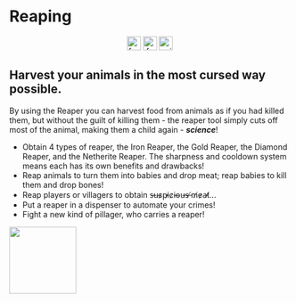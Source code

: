 # Reaping

<p align="center">
    <img alt="forge" height="25" src="https://cdn.jsdelivr.net/npm/@intergrav/devins-badges@3/assets/compact/supported/forge_vector.svg">
    <img alt="fabric" height="25" src="https://cdn.jsdelivr.net/npm/@intergrav/devins-badges@3/assets/compact/supported/fabric_vector.svg">
    <img alt="quilt" height="25" src="https://cdn.jsdelivr.net/npm/@intergrav/devins-badges@3/assets/compact/supported/quilt_vector.svg">
</p>

## Harvest your animals in the most cursed way possible.

By using the Reaper you can harvest food from animals as if you had killed them, but without the guilt of killing them - the reaper tool simply cuts off most of the animal, making them a child again - **_science_**!

- Obtain 4 types of reaper, the Iron Reaper, the Gold Reaper, the Diamond Reaper, and the Netherite Reaper. The sharpness and cooldown system means each has its own benefits and drawbacks!
- Reap animals to turn them into babies and drop meat; reap babies to kill them and drop bones!
- Reap players or villagers to obtain s̶u̴s̷p̵i̷c̷i̵o̴u̶s̶ ̸m̸e̷a̵t̸...
- Put a reaper in a dispenser to automate your crimes!
- Fight a new kind of pillager, who carries a reaper!

<a href="https://bisecthosting.com/jamalam"><img src="https://www.bisecthosting.com/partners/custom-banners/982884df-e307-4b8d-b8c2-9f1868a1f13a.webp" height="120"></a>
